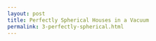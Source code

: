 ```yaml
---
layout: post
title: Perfectly Spherical Houses in a Vacuum
permalink: 3-perfectly-spherical.html
---
```

